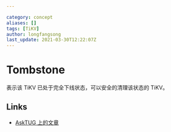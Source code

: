 ```yaml
---

category: concept
aliases: []
tags: [TiKV]
author: longfangsong
last_update: 2021-03-30T12:22:07Z
---
```


# Tombstone

表示该 TiKV 已处于完全下线状态，可以安全的清理该状态的 TiKV。

## Links

- [AskTUG 上的文章](https://asktug.com/t/topic/37551)